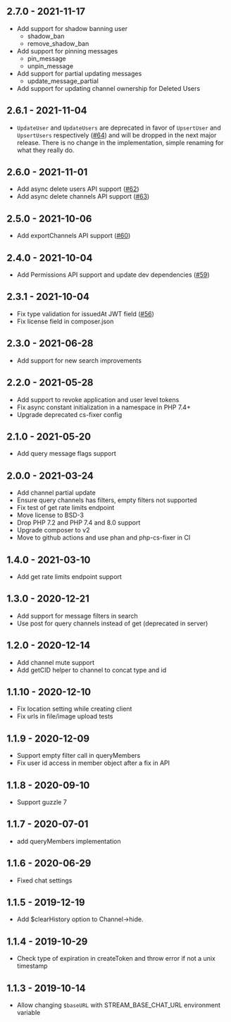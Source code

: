 ## 2.7.0 - 2021-11-17

- Add support for shadow banning user
    - shadow_ban
    - remove_shadow_ban
- Add support for pinning messages
    - pin_message
    - unpin_message
- Add support for partial updating messages
    - update_message_partial
- Add support for updating channel ownership for Deleted Users

## 2.6.1 - 2021-11-04

- `UpdateUser` and `UpdateUsers` are deprecated in favor of `UpsertUser` and `UpsertUsers` respectively ([#64](https://github.com/GetStream/stream-chat-php/pull/64)) and will be dropped in the next major release. There is no change in the implementation, simple renaming for what they really do.

## 2.6.0 - 2021-11-01

- Add async delete users API support ([#62](https://github.com/GetStream/stream-chat-php/pull/62))
- Add async delete channels API support ([#63](https://github.com/GetStream/stream-chat-php/pull/63))

## 2.5.0 - 2021-10-06

- Add exportChannels API support ([#60](https://github.com/GetStream/stream-chat-php/pull/60))

## 2.4.0 - 2021-10-04

- Add Permissions API support and update dev dependencies ([#59](https://github.com/GetStream/stream-chat-php/pull/59))

## 2.3.1 - 2021-10-04

- Fix type validation for issuedAt JWT field ([#56](https://github.com/GetStream/stream-chat-php/issues/56))
- Fix license field in composer.json

## 2.3.0 - 2021-06-28

- Add support for new search improvements

## 2.2.0 - 2021-05-28

- Add support to revoke application and user level tokens
- Fix async constant initialization in a namespace in PHP 7.4+
- Upgrade deprecated cs-fixer config

## 2.1.0 - 2021-05-20

- Add query message flags support

## 2.0.0 - 2021-03-24

- Add channel partial update
- Ensure query channels has filters, empty filters not supported
- Fix test of get rate limits endpoint
- Move license to BSD-3
- Drop PHP 7.2 and PHP 7.4 and 8.0 support
- Upgrade composer to v2
- Move to github actions and use phan and php-cs-fixer in CI

## 1.4.0 - 2021-03-10

- Add get rate limits endpoint support

## 1.3.0 - 2020-12-21

- Add support for message filters in search
- Use post for query channels instead of get (deprecated in server)

## 1.2.0 - 2020-12-14

- Add channel mute support
- Add getCID helper to channel to concat type and id

## 1.1.10 - 2020-12-10

- Fix location setting while creating client
- Fix urls in file/image upload tests

## 1.1.9 - 2020-12-09

- Support empty filter call in queryMembers
- Fix user id access in member object after a fix in API

## 1.1.8 - 2020-09-10

- Support guzzle 7

## 1.1.7 - 2020-07-01

- add queryMembers implementation

## 1.1.6 - 2020-06-29

- Fixed chat settings

## 1.1.5 - 2019-12-19

- Add $clearHistory option to Channel->hide.

## 1.1.4 - 2019-10-29

- Check type of expiration in createToken and throw error if not a unix timestamp

## 1.1.3 - 2019-10-14

- Allow changing `$baseURL` with STREAM_BASE_CHAT_URL environment variable

